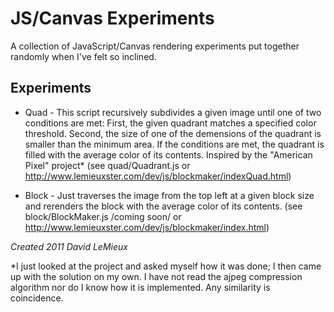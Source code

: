 JS/Canvas Experiments
=====================

A collection of JavaScript/Canvas rendering experiments put together randomly when I've felt so inclined.

Experiments
-----------

* Quad - This script recursively subdivides a given image until one of two conditions are met:
First, the given quadrant matches a specified color threshold. Second, the size of one of the demensions of the quadrant is smaller
than the minimum area. If the conditions are met, the quadrant is filled with the average color of its contents. Inspired by the
"American Pixel" project* (see quad/Quadrant.js or http://www.lemieuxster.com/dev/js/blockmaker/indexQuad.html)

* Block - Just traverses the image from the top left at a given block size and rerenders the block with the average color of its contents.
(see block/BlockMaker.js /coming soon/ or http://www.lemieuxster.com/dev/js/blockmaker/index.html)

*Created 2011 David LeMieux*

*I just looked at the project and asked myself how it was done; I then came up with the solution on my own. I have not read the
ajpeg compression algorithm nor do I know how it is implemented. Any similarity is coincidence.

